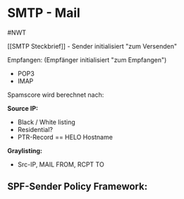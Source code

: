 # SMTP - Mail
#NWT 


[[SMTP Steckbrief]] - Sender initialisiert "zum Versenden"

Empfangen: (Empfänger initialisiert "zum Empfangen")
- POP3
- IMAP

Spamscore wird berechnet nach:

**Source IP:**
- Black / White listing
- Residential?
- PTR-Record == HELO Hostname

**Graylisting:**
- Src-IP, MAIL FROM, RCPT TO

**SPF-Sender Policy Framework:**
- 